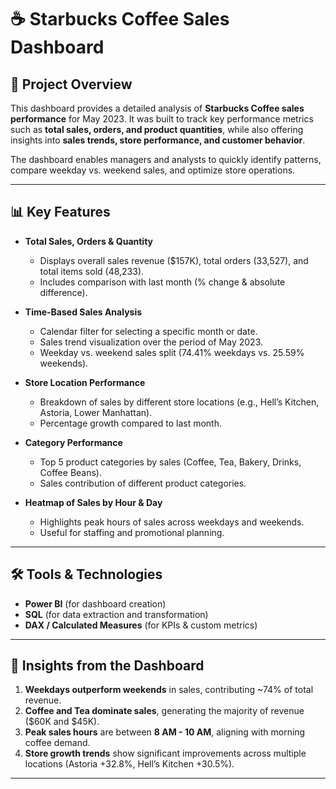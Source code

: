 # ☕ Starbucks Coffee Sales Dashboard  

## 📌 Project Overview  
This dashboard provides a detailed analysis of **Starbucks Coffee sales performance** for May 2023. It was built to track key performance metrics such as **total sales, orders, and product quantities**, while also offering insights into **sales trends, store performance, and customer behavior**.  

The dashboard enables managers and analysts to quickly identify patterns, compare weekday vs. weekend sales, and optimize store operations.  

---

## 📊 Key Features  

- **Total Sales, Orders & Quantity**  
  - Displays overall sales revenue ($157K), total orders (33,527), and total items sold (48,233).  
  - Includes comparison with last month (% change & absolute difference).  

- **Time-Based Sales Analysis**  
  - Calendar filter for selecting a specific month or date.  
  - Sales trend visualization over the period of May 2023.  
  - Weekday vs. weekend sales split (74.41% weekdays vs. 25.59% weekends).  

- **Store Location Performance**  
  - Breakdown of sales by different store locations (e.g., Hell’s Kitchen, Astoria, Lower Manhattan).  
  - Percentage growth compared to last month.  

- **Category Performance**  
  - Top 5 product categories by sales (Coffee, Tea, Bakery, Drinks, Coffee Beans).  
  - Sales contribution of different product categories.  

- **Heatmap of Sales by Hour & Day**  
  - Highlights peak hours of sales across weekdays and weekends.  
  - Useful for staffing and promotional planning.  

---

## 🛠️ Tools & Technologies  

- **Power BI** (for dashboard creation)  
- **SQL** (for data extraction and transformation)  
- **DAX / Calculated Measures** (for KPIs & custom metrics)  

---

## 🚀 Insights from the Dashboard  

1. **Weekdays outperform weekends** in sales, contributing ~74% of total revenue.  
2. **Coffee and Tea dominate sales**, generating the majority of revenue ($60K and $45K).  
3. **Peak sales hours** are between **8 AM - 10 AM**, aligning with morning coffee demand.  
4. **Store growth trends** show significant improvements across multiple locations (Astoria +32.8%, Hell’s Kitchen +30.5%).  

---

